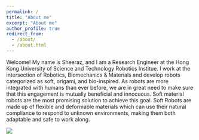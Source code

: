 ```yaml
---
permalink: /
title: "About me"
excerpt: "About me"
author_profile: true
redirect_from: 
  - /about/
  - /about.html
---
```


Welcome! My name is Sheeraz, and I am a Research Engineer at the Hong Kong University of Science and Technology Robotics Institue. I work at the intersection of Robotics, Biomechanics & Materials and develop robots categorized as soft, origami, and bio-inspired. As robots are more integrated with humans than ever before, we are in great need to make sure that this engagement is mutually beneficial and innocuous. Soft material robots are the most promising solution to achieve this goal. Soft Robots are made up of flexible and deformable materials which can use their natural compliance to respond to unknown environments, making them both adaptable and safe to work along.

![](https://github.com/SheerazAthar/sheerazathar.github.io/blob/master/images/Research%20Intersect.png)
